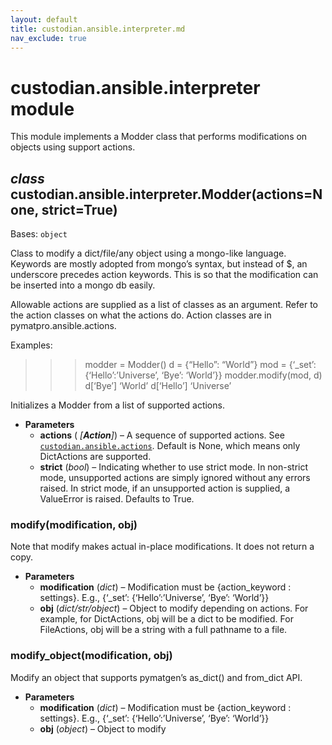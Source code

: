 ```yaml
---
layout: default
title: custodian.ansible.interpreter.md
nav_exclude: true
---
```


# custodian.ansible.interpreter module

This module implements a Modder class that performs modifications on objects
using support actions.

## *class* custodian.ansible.interpreter.Modder(actions=None, strict=True)

Bases: `object`

Class to modify a dict/file/any object using a mongo-like language.
Keywords are mostly adopted from mongo’s syntax, but instead of $, an
underscore precedes action keywords. This is so that the modification can
be inserted into a mongo db easily.

Allowable actions are supplied as a list of classes as an argument. Refer
to the action classes on what the actions do. Action classes are in
pymatpro.ansible.actions.

Examples:

> > > modder = Modder()
> > > d = {“Hello”: “World”}
> > > mod = {‘_set’: {‘Hello’:’Universe’, ‘Bye’: ‘World’}}
> > > modder.modify(mod, d)
> > > d[‘Bye’]
> > > ‘World’
> > > d[‘Hello’]
> > > ‘Universe’

Initializes a Modder from a list of supported actions.

* **Parameters**
  * **actions** (   *[**Action**]*) – A sequence of supported actions. See
    [`custodian.ansible.actions`](custodian.ansible.actions.md#module-custodian.ansible.actions). Default is None,
    which means only DictActions are supported.
  * **strict** (*bool*) – Indicating whether to use strict mode. In non-strict
    mode, unsupported actions are simply ignored without any
    errors raised. In strict mode, if an unsupported action is
    supplied, a ValueError is raised. Defaults to True.

### modify(modification, obj)

Note that modify makes actual in-place modifications. It does not
return a copy.

* **Parameters**
  * **modification** (*dict*) – Modification must be {action_keyword :
    settings}. E.g., {‘_set’: {‘Hello’:’Universe’, ‘Bye’: ‘World’}}
  * **obj** (*dict/str/object*) – Object to modify depending on actions. For
    example, for DictActions, obj will be a dict to be modified.
    For FileActions, obj will be a string with a full pathname to a
    file.

### modify_object(modification, obj)

Modify an object that supports pymatgen’s as_dict() and from_dict API.

* **Parameters**
  * **modification** (*dict*) – Modification must be {action_keyword :
    settings}. E.g., {‘_set’: {‘Hello’:’Universe’, ‘Bye’: ‘World’}}
  * **obj** (*object*) – Object to modify